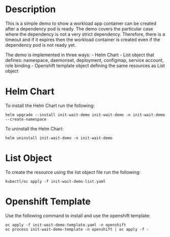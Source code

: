 # Description

This is a simple demo to show a workload app container can be created after a dependency pod is ready. The demo covers the particular case where the dependency is not a very strict dependency. Therefore, there is a timeout and if it expires then the workload container is created even if the dependency pod is not ready yet.

The demo is implemented in three ways:
    - Helm Chart
    - List object that defines: namespace, daemonset, deployment, configmap, service account, role binding
    - Openshift template object defining the same resources as List object


# Helm Chart

To install the Helm Chart run the following:

```
helm upgrade --install init-wait-demo init-wait-demo -n init-wait-demo --create-namespace
```

To uninstall the Helm Chart:

```
helm uninstall init-wait-demo -n init-wait-demo
```


# List Object

To create the resource using the list object file run the following:

```
kubectl/oc apply -f init-wait-demo-list.yaml
```


# Openshift Template

Use the following command to install and use the openshift template:

```
oc apply -f init-wait-demo-template.yaml -n openshift
oc process init-wait-demo-template -n openshift | oc apply -f -
```
